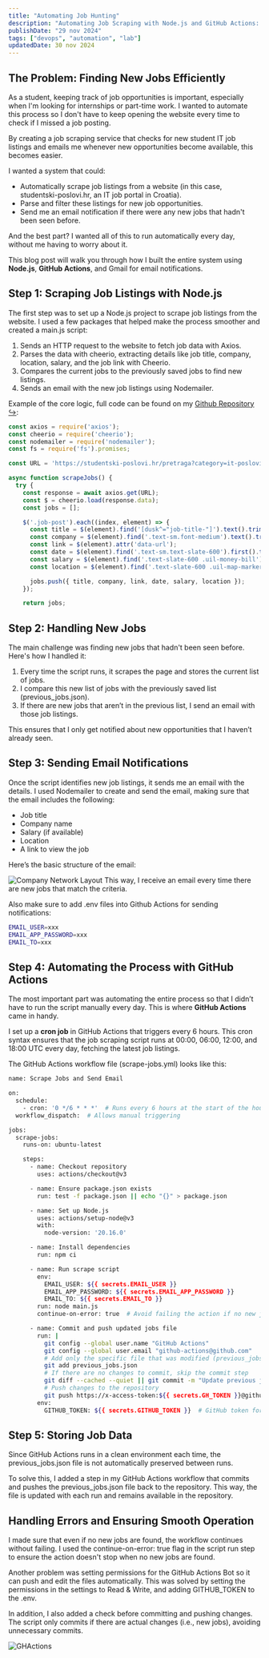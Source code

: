 ```yaml
---
title: "Automating Job Hunting"
description: "Automating Job Scraping with Node.js and GitHub Actions: A DevOps Approach to Streamline Job Hunting"
publishDate: "29 nov 2024"
tags: ["devops", "automation", "lab"]
updatedDate: 30 nov 2024
---
```


## The Problem: Finding New Jobs Efficiently
As a student, keeping track of job opportunities is important, especially when I'm looking for internships or part-time work. I wanted to automate this process so I don't have to keep opening the website every time to check if I missed a job posting. 

By creating a job scraping service that checks for new student IT job listings and emails me whenever new opportunities become available, this becomes easier.

I wanted a system that could:

- Automatically scrape job listings from a website (in this case, studentski-poslovi.hr, an IT job portal in Croatia).
- Parse and filter these listings for new job opportunities.
- Send me an email notification if there were any new jobs that hadn't been seen before.

And the best part? I wanted all of this to run automatically every day, without me having to worry about it.

This blog post will walk you through how I built the entire system using **Node.js**, **GitHub Actions**, and Gmail for email notifications.

## Step 1: Scraping Job Listings with Node.js

The first step was to set up a Node.js project to scrape job listings from the website. I used a few packages that helped make the process smoother and created a main.js script:

1. Sends an HTTP request to the website to fetch job data with Axios.
2. Parses the data with cheerio, extracting details like job title, company, location, salary, and the job link with Cheerio.
3. Compares the current jobs to the previously saved jobs to find new listings.
4. Sends an email with the new job listings using Nodemailer.

Example of the core logic, full code can be found on my [Github Repository ↪](https://github.com/marinkres/studentjobs):
```javascript title="main.js"
const axios = require('axios');
const cheerio = require('cheerio');
const nodemailer = require('nodemailer');
const fs = require('fs').promises;

const URL = 'https://studentski-poslovi.hr/pretraga?category=it-poslovi&province=zagreb&activated_from=all&min_hour_rate=';

async function scrapeJobs() {
  try {
    const response = await axios.get(URL);
    const $ = cheerio.load(response.data);
    const jobs = [];

    $('.job-post').each((index, element) => {
      const title = $(element).find('[dusk^="job-title-"]').text().trim();
      const company = $(element).find('.text-sm.font-medium').text().trim();
      const link = $(element).attr('data-url');
      const date = $(element).find('.text-sm.text-slate-600').first().text().trim();
      const salary = $(element).find('.text-slate-600 .uil-money-bill').parent().text().trim();
      const location = $(element).find('.text-slate-600 .uil-map-marker').parent().text().trim();

      jobs.push({ title, company, link, date, salary, location });
    });

    return jobs;
```

## Step 2: Handling New Jobs

The main challenge was finding new jobs that hadn't been seen before. Here's how I handled it:
1. Every time the script runs, it scrapes the page and stores the current list of jobs.
2. I compare this new list of jobs with the previously saved list (previous_jobs.json).
3. If there are new jobs that aren’t in the previous list, I send an email with those job listings.

This ensures that I only get notified about new opportunities that I haven’t already seen.

## Step 3: Sending Email Notifications
Once the script identifies new job listings, it sends me an email with the details. I used Nodemailer to create and send the email, making sure that the email includes the following:
- Job title
- Company name
- Salary (if available)
- Location
- A link to view the job

Here’s the basic structure of the email:

![Company Network Layout](./email.png)
This way, I receive an email every time there are new jobs that match the criteria.

Also make sure to add .env files into Github Actions for sending notifications:
```bash title=".env"
EMAIL_USER=xxx
EMAIL_APP_PASSWORD=xxx
EMAIL_TO=xxx
```
## Step 4: Automating the Process with GitHub Actions
The most important part was automating the entire process so that I didn’t have to run the script manually every day. This is where **GitHub Actions** came in handy.

I set up a **cron job** in GitHub Actions that triggers every 6 hours. This cron syntax ensures that the job scraping script runs at 00:00, 06:00, 12:00, and 18:00 UTC every day, fetching the latest job listings.

The GitHub Actions workflow file (scrape-jobs.yml) looks like this:
```bash title="scrape-jobs.yml"
name: Scrape Jobs and Send Email

on:
  schedule:
    - cron: '0 */6 * * *'  # Runs every 6 hours at the start of the hour
  workflow_dispatch:  # Allows manual triggering

jobs:
  scrape-jobs:
    runs-on: ubuntu-latest

    steps:
      - name: Checkout repository
        uses: actions/checkout@v3

      - name: Ensure package.json exists
        run: test -f package.json || echo "{}" > package.json

      - name: Set up Node.js
        uses: actions/setup-node@v3
        with:
          node-version: '20.16.0'

      - name: Install dependencies
        run: npm ci

      - name: Run scrape script
        env:
          EMAIL_USER: ${{ secrets.EMAIL_USER }}
          EMAIL_APP_PASSWORD: ${{ secrets.EMAIL_APP_PASSWORD }}
          EMAIL_TO: ${{ secrets.EMAIL_TO }}
        run: node main.js
        continue-on-error: true  # Avoid failing the action if no new jobs

      - name: Commit and push updated jobs file
        run: |
          git config --global user.name "GitHub Actions"
          git config --global user.email "github-actions@github.com"
          # Add only the specific file that was modified (previous_jobs.json)
          git add previous_jobs.json
          # If there are no changes to commit, skip the commit step
          git diff --cached --quiet || git commit -m "Update previous jobs file"  # Commit only if changes exist
          # Push changes to the repository
          git push https://x-access-token:${{ secrets.GH_TOKEN }}@github.com/marinkres/studentjobs.git
        env:
          GITHUB_TOKEN: ${{ secrets.GITHUB_TOKEN }}  # GitHub token for authentication

```
## Step 5: Storing Job Data
Since GitHub Actions runs in a clean environment each time, the previous_jobs.json file is not automatically preserved between runs. 

To solve this, I added a step in my GitHub Actions workflow that commits and pushes the previous_jobs.json file back to the repository. This way, the file is updated with each run and remains available in the repository.

## Handling Errors and Ensuring Smooth Operation
I made sure that even if no new jobs are found, the workflow continues without failing. I used the continue-on-error: true flag in the script run step to ensure the action doesn't stop when no new jobs are found.

Another problem was setting permissions for the GitHub Actions Bot so it can push and edit the files automatically. This was solved by setting the permissions in the settings to Read & Write, and adding GITHUB_TOKEN to the .env.

In addition, I also added a check before committing and pushing changes. The script only commits if there are actual changes (i.e., new jobs), avoiding unnecessary commits.

![GHActions](./github.png)